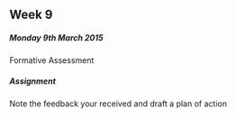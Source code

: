 ## Week 9

##### Monday 9th March 2015

Formative Assessment

##### Assignment

Note the feedback your received and draft a plan of action